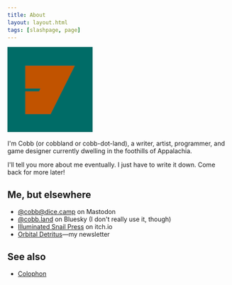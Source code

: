 ```yaml
---
title: About
layout: layout.html
tags: [slashpage, page]
---
```


<img src="/images/android-chrome-192x192.png" alt="An orange on green symbol that looks like both a J and a D—it's an cherek." height="192" width="192">

I'm Cobb (or cobbland or cobb-dot-land), a writer, artist, programmer, and game designer currently dwelling in the foothills of Appalachia.

I'll tell you more about me eventually. I just have to write it down. Come back for more later!

## Me, but elsewhere

- [@cobb@dice.camp](https://dice.camp/@cobb) on Mastodon
- [@cobb.land](https://bsky.app/profile/cobb.land) on Bluesky (I don't really use it, though)
- [Illuminated Snail Press](https://illuminatedsnail.itch.io/) on itch.io
- [Orbital Detritus](https://buttondown.com/orbitaldetritus)—my newsletter

## See also

- [Colophon](/colophon)
